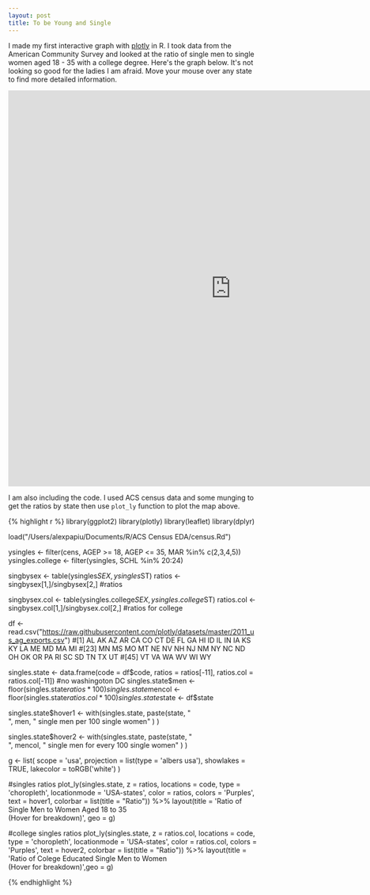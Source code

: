 ```yaml
---
layout: post
title: To be Young and Single
---
```

I made my first interactive graph with [plotly]("plot.ly") in R. I took data from the American Community Survey and looked at the ratio of single men to single women aged 18 - 35 with a college degree. Here's the graph below. It's not looking so good for the ladies I am afraid. Move your mouse over any state to find more detailed information. 

<iframe width="900" height="800" frameborder="0" scrolling="no" src="https://plot.ly/~apapiu/0.embed"></iframe>

I am also including the code. I used ACS census data and some munging to get the ratios by state then use `plot_ly` function to plot the map above.


{% highlight r %}
library(ggplot2)
library(plotly)
library(leaflet)
library(dplyr)

load("/Users/alexpapiu/Documents/R/ACS Census EDA/census.Rd")

ysingles <- filter(cens, AGEP >= 18, AGEP <= 35, MAR %in% c(2,3,4,5))
ysingles.college <- filter(ysingles, SCHL %in% 20:24)

singbysex <- table(ysingles$SEX, ysingles$ST)
ratios <- singbysex[1,]/singbysex[2,] #ratios

singbysex.col <- table(ysingles.college$SEX, ysingles.college$ST)
ratios.col <- singbysex.col[1,]/singbysex.col[2,] #ratios for college

df <- read.csv("https://raw.githubusercontent.com/plotly/datasets/master/2011_us_ag_exports.csv")
#[1] AL AK AZ AR CA CO CT DE FL GA HI ID IL IN IA KS KY LA ME MD MA MI
#[23] MN MS MO MT NE NV NH NJ NM NY NC ND OH OK OR PA RI SC SD TN TX UT
#[45] VT VA WA WV WI WY

singles.state <- data.frame(code = df$code, ratios = ratios[-11],
                            ratios.col = ratios.col[-11]) #no washingoton DC
singles.state$men <- floor(singles.state$ratios*100)
singles.state$mencol <- floor(singles.state$ratios.col*100)
singles.state$state <- df$state

singles.state$hover1 <- with(singles.state, 
                             paste(state, "<br>", men, " single men per 100 single women" ) )
    
singles.state$hover2 <- with(singles.state, 
                             paste(state, "<br>", mencol, " single men for every 100 single women" ) )

g <- list(
    scope = 'usa',
    projection = list(type = 'albers usa'),
    showlakes = TRUE,
    lakecolor = toRGB('white')
)

#singles ratios
plot_ly(singles.state, z = ratios, locations = code, type = 'choropleth',
        locationmode = 'USA-states', color = ratios, colors = 'Purples',
        text = hover1, colorbar = list(title = "Ratio")) %>%
    layout(title = 'Ratio of Single Men to Women Aged 18 to 35 
           <br> (Hover for breakdown)', geo = g)

#college singles ratios
plot_ly(singles.state, z = ratios.col, locations = code, type = 'choropleth',
        locationmode = 'USA-states', color = ratios.col, colors = 'Purples', 
        text = hover2, colorbar = list(title = "Ratio")) %>%
    layout(title = 'Ratio of Colege Educated Single Men to Women <br> (Hover for breakdown)',geo = g)

{% endhighlight %}
